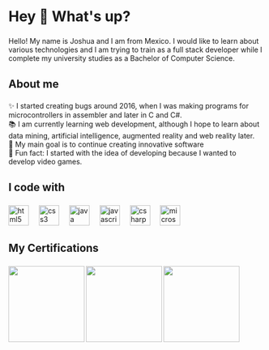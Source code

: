 <h1 align="left">Hey 👋 What's up?</h1>

###

<p align="left">Hello! My name is Joshua and I am from Mexico. I would like to learn about various technologies and I am trying to train as a full stack developer while I complete my university studies as a Bachelor of Computer Science.</p>

###

<h2 align="left">About me</h2>

###

<p align="left">✨ I started creating bugs around 2016, when I was making programs for microcontrollers in assembler and later in C and C#.<br>📚 I am currently learning web development, although I hope to learn about data mining, artificial intelligence, augmented reality and web reality later.<br>🎯 My main goal is to continue creating innovative software<br>🎲 Fun fact: I started with the idea of ​​developing because I wanted to develop video games.</p>

###

<h2 align="left">I code with</h2>

###

<div align="left">
  <img src="https://cdn.jsdelivr.net/gh/devicons/devicon/icons/html5/html5-original.svg" height="40" alt="html5 logo"  />
  <img width="12" />
  <img src="https://cdn.jsdelivr.net/gh/devicons/devicon/icons/css3/css3-original.svg" height="40" alt="css3 logo"  />
  <img width="12" />
  <img src="https://cdn.jsdelivr.net/gh/devicons/devicon/icons/java/java-original.svg" height="40" alt="java logo"  />
  <img width="12" />
  <img src="https://cdn.jsdelivr.net/gh/devicons/devicon/icons/javascript/javascript-original.svg" height="40" alt="javascript logo"  />
  <img width="12" />
  <img src="https://cdn.jsdelivr.net/gh/devicons/devicon/icons/csharp/csharp-original.svg" height="40" alt="csharp logo"  />
  <img width="12" />
  <img src="https://cdn.jsdelivr.net/gh/devicons/devicon/icons/microsoftsqlserver/microsoftsqlserver-plain.svg" height="40" alt="microsoftsqlserver logo"  />
</div>

###

<h2 align="left">My Certifications</h2>

###

<img align="left" height="150" src="https://ucarecdn.com/10efcaf9-9d79-4ed9-b3ec-a110ee669780/-/format/auto/-/preview/750x750/-/quality/lighter/Scrum-Foundation-Professional-Certificate-SFPC%E2%84%A2-2021.png"  />

###

<img align="left" height="150" src="https://images.credly.com/images/de390c50-bad2-4275-aafc-fe31de9e7f7b/image.png"  />

###

<img align="left" height="150" src="https://images.credly.com/images/be8fcaeb-c769-4858-b567-ffaaa73ce8cf/image.png"  />

###

